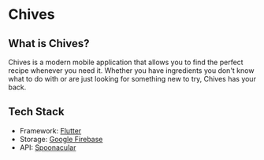 # Chives

## What is Chives?
Chives is a modern mobile application that allows you to find the perfect recipe whenever you need it. Whether you have ingredients you don't know what to do with or are just looking for something new to try, Chives has your back.

## Tech Stack
- Framework: [Flutter](https://flutter.dev/)
- Storage: [Google Firebase](https://firebase.google.com/)
- API: [Spoonacular](https://spoonacular.com/food-api)

